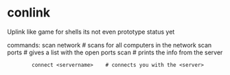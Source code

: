 conlink
=======
Uplink like game for shells
its not even prototype status yet

commands:   scan network            # scans for all computers in the network
            scan ports              # gives a list with the open ports
            scan <servername>       # prints the info from the server

            connect <servername>    # connects you with the <server>
